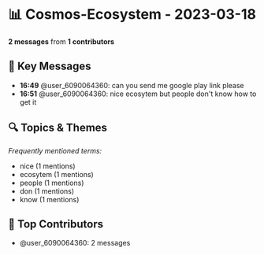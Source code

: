 # 📊 Cosmos-Ecosystem - 2023-03-18
**2 messages** from **1 contributors**

## 💬 Key Messages
- **16:49** @user_6090064360: can you send me google play link please
- **16:51** @user_6090064360: nice ecosytem but people don't know how to get it

## 🔍 Topics & Themes
*Frequently mentioned terms:*
- nice (1 mentions)
- ecosytem (1 mentions)
- people (1 mentions)
- don (1 mentions)
- know (1 mentions)

## 👥 Top Contributors
- @user_6090064360: 2 messages